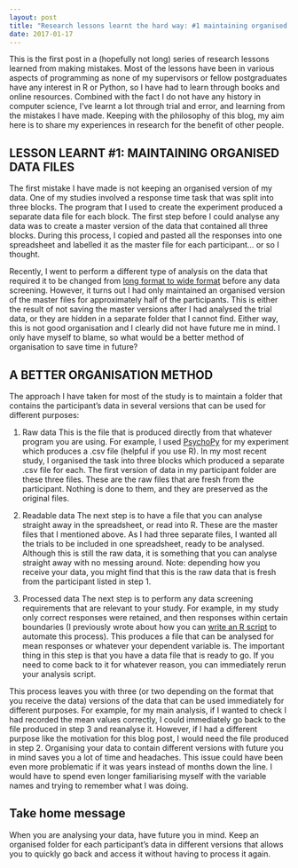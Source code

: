 ```yaml
---
layout: post
title: "Research lessons learnt the hard way: #1 maintaining organised data files"
date: 2017-01-17
---
```

This is the first post in a (hopefully not long) series of research lessons learned from making mistakes. Most of the lessons have been in various aspects of programming as none of my supervisors or fellow postgraduates have any interest in R or Python, so I have had to learn through books and online resources. Combined with the fact I do not have any history in computer science, I’ve learnt a lot through trial and error, and learning from the mistakes I have made. Keeping with the philosophy of this blog, my aim here is to share my experiences in research for the benefit of other people.

## LESSON LEARNT #1: MAINTAINING ORGANISED DATA FILES

The first mistake I have made is not keeping an organised version of my data. One of my studies involved a response time task that was split into three blocks. The program that I used to create the experiment produced a separate data file for each block. The first step before I could analyse any data was to create a master version of the data that contained all three blocks. During this process, I copied and pasted all the responses into one spreadsheet and labelled it as the master file for each participant… or so I thought.

Recently, I went to perform a different type of analysis on the data that required it to be changed from [long format to wide format](http://www.theanalysisfactor.com/wide-and-long-data/) before any data screening. However, it turns out I had only maintained an organised version of the master files for approximately half of the participants. This is either the result of not saving the master versions after I had analysed the trial data, or they are hidden in a separate folder that I cannot find. Either way, this is not good organisation and I clearly did not have future me in mind. I only have myself to blame, so what would be a better method of organisation to save time in future?

## A BETTER ORGANISATION METHOD

The approach I have taken for most of the study is to maintain a folder that contains the participant’s data in several versions that can be used for different purposes:

1. Raw data
This is the file that is produced directly from that whatever program you are using. For example, I used [PsychoPy](http://www.psychopy.org/) for my experiment which produces a .csv file (helpful if you use R). In my most recent study, I organised the task into three blocks which produced a separate .csv file for each. The first version of data in my participant folder are these three files. These are the raw files that are fresh from the participant. Nothing is done to them, and they are preserved as the original files.

2. Readable data
The next step is to have a file that you can analyse straight away in the spreadsheet, or read into R. These are the master files that I mentioned above. As I had three separate files, I wanted all the trials to be included in one spreadsheet, ready to be analysed. Although this is still the raw data, it is something that you can analyse straight away with no messing around. Note: depending how you receive your data, you might find that this is the raw data that is fresh from the participant listed in step 1.

3. Processed data
The next step is to perform any data screening requirements that are relevant to your study. For example, in my study only correct responses were retained, and then responses within certain boundaries (I previously wrote about how you can [write an R script](https://bartlettje.github.io/2016-11-22-tidy-response-data/) to automate this process). This produces a file that can be analysed for mean responses or whatever your dependent variable is. The important thing in this step is that you have a data file that is ready to go. If you need to come back to it for whatever reason, you can immediately rerun your analysis script.


This process leaves you with three (or two depending on the format that you receive the data) versions of the data that can be used immediately for different purposes. For example, for my main analysis, if I wanted to check I had recorded the mean values correctly, I could immediately go back to the file produced in step 3 and reanalyse it. However, if I had a different purpose like the motivation for this blog post, I would need the file produced in step 2. Organising your data to contain different versions with future you in mind saves you a lot of time and headaches. This issue could have been even more problematic if it was years instead of months down the line. I would have to spend even longer familiarising myself with the variable names and trying to remember what I was doing.

## Take home message
When you are analysing your data, have future you in mind. Keep an organised folder for each participant’s data in different versions that allows you to quickly go back and access it without having to process it again.
